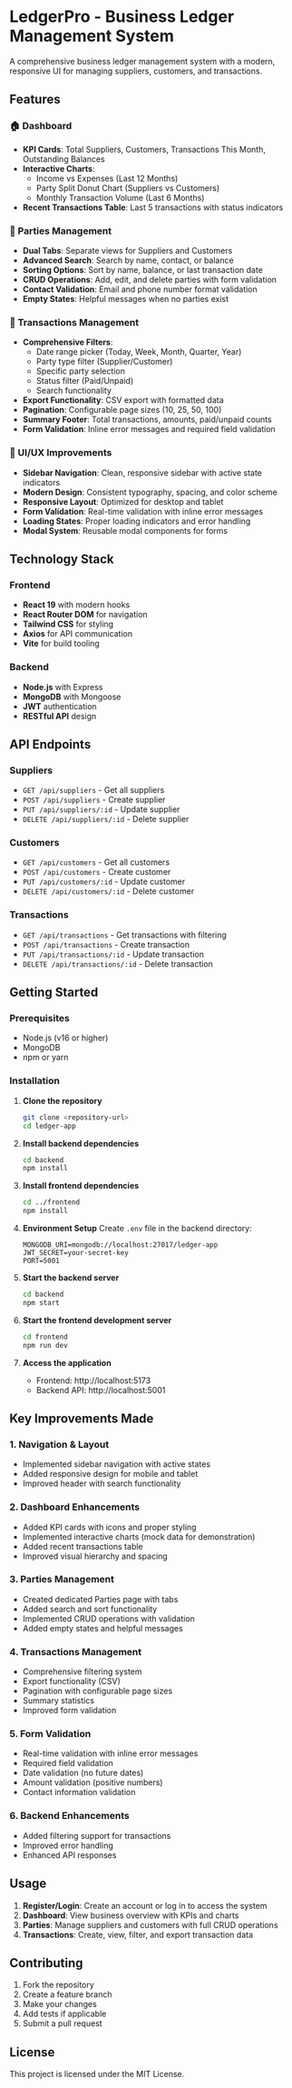 # LedgerPro - Business Ledger Management System

A comprehensive business ledger management system with a modern, responsive UI for managing suppliers, customers, and transactions.

## Features

### 🏠 Dashboard
- **KPI Cards**: Total Suppliers, Customers, Transactions This Month, Outstanding Balances
- **Interactive Charts**: 
  - Income vs Expenses (Last 12 Months)
  - Party Split Donut Chart (Suppliers vs Customers)
  - Monthly Transaction Volume (Last 6 Months)
- **Recent Transactions Table**: Last 5 transactions with status indicators

### 👥 Parties Management
- **Dual Tabs**: Separate views for Suppliers and Customers
- **Advanced Search**: Search by name, contact, or balance
- **Sorting Options**: Sort by name, balance, or last transaction date
- **CRUD Operations**: Add, edit, and delete parties with form validation
- **Contact Validation**: Email and phone number format validation
- **Empty States**: Helpful messages when no parties exist

### 📝 Transactions Management
- **Comprehensive Filters**:
  - Date range picker (Today, Week, Month, Quarter, Year)
  - Party type filter (Supplier/Customer)
  - Specific party selection
  - Status filter (Paid/Unpaid)
  - Search functionality
- **Export Functionality**: CSV export with formatted data
- **Pagination**: Configurable page sizes (10, 25, 50, 100)
- **Summary Footer**: Total transactions, amounts, paid/unpaid counts
- **Form Validation**: Inline error messages and required field validation

### 🎨 UI/UX Improvements
- **Sidebar Navigation**: Clean, responsive sidebar with active state indicators
- **Modern Design**: Consistent typography, spacing, and color scheme
- **Responsive Layout**: Optimized for desktop and tablet
- **Form Validation**: Real-time validation with inline error messages
- **Loading States**: Proper loading indicators and error handling
- **Modal System**: Reusable modal components for forms

## Technology Stack

### Frontend
- **React 19** with modern hooks
- **React Router DOM** for navigation
- **Tailwind CSS** for styling
- **Axios** for API communication
- **Vite** for build tooling

### Backend
- **Node.js** with Express
- **MongoDB** with Mongoose
- **JWT** authentication
- **RESTful API** design

## API Endpoints

### Suppliers
- `GET /api/suppliers` - Get all suppliers
- `POST /api/suppliers` - Create supplier
- `PUT /api/suppliers/:id` - Update supplier
- `DELETE /api/suppliers/:id` - Delete supplier

### Customers
- `GET /api/customers` - Get all customers
- `POST /api/customers` - Create customer
- `PUT /api/customers/:id` - Update customer
- `DELETE /api/customers/:id` - Delete customer

### Transactions
- `GET /api/transactions` - Get transactions with filtering
- `POST /api/transactions` - Create transaction
- `PUT /api/transactions/:id` - Update transaction
- `DELETE /api/transactions/:id` - Delete transaction

## Getting Started

### Prerequisites
- Node.js (v16 or higher)
- MongoDB
- npm or yarn

### Installation

1. **Clone the repository**
   ```bash
   git clone <repository-url>
   cd ledger-app
   ```

2. **Install backend dependencies**
   ```bash
   cd backend
   npm install
   ```

3. **Install frontend dependencies**
   ```bash
   cd ../frontend
   npm install
   ```

4. **Environment Setup**
   Create `.env` file in the backend directory:
   ```env
   MONGODB_URI=mongodb://localhost:27017/ledger-app
   JWT_SECRET=your-secret-key
   PORT=5001
   ```

5. **Start the backend server**
   ```bash
   cd backend
   npm start
   ```

6. **Start the frontend development server**
   ```bash
   cd frontend
   npm run dev
   ```

7. **Access the application**
   - Frontend: http://localhost:5173
   - Backend API: http://localhost:5001

## Key Improvements Made

### 1. Navigation & Layout
- Implemented sidebar navigation with active states
- Added responsive design for mobile and tablet
- Improved header with search functionality

### 2. Dashboard Enhancements
- Added KPI cards with icons and proper styling
- Implemented interactive charts (mock data for demonstration)
- Added recent transactions table
- Improved visual hierarchy and spacing

### 3. Parties Management
- Created dedicated Parties page with tabs
- Added search and sort functionality
- Implemented CRUD operations with validation
- Added empty states and helpful messages

### 4. Transactions Management
- Comprehensive filtering system
- Export functionality (CSV)
- Pagination with configurable page sizes
- Summary statistics
- Improved form validation

### 5. Form Validation
- Real-time validation with inline error messages
- Required field validation
- Date validation (no future dates)
- Amount validation (positive numbers)
- Contact information validation

### 6. Backend Enhancements
- Added filtering support for transactions
- Improved error handling
- Enhanced API responses

## Usage

1. **Register/Login**: Create an account or log in to access the system
2. **Dashboard**: View business overview with KPIs and charts
3. **Parties**: Manage suppliers and customers with full CRUD operations
4. **Transactions**: Create, view, filter, and export transaction data

## Contributing

1. Fork the repository
2. Create a feature branch
3. Make your changes
4. Add tests if applicable
5. Submit a pull request

## License

This project is licensed under the MIT License.
